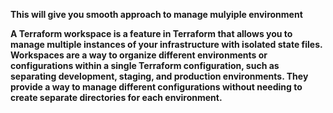 **This will give you smooth approach to manage mulyiple environment**

****A Terraform workspace is a feature in Terraform that allows you to manage multiple instances of your infrastructure with isolated state files. Workspaces are a way to organize different environments or configurations within a single Terraform configuration, such as separating development, staging, and production environments. They provide a way to manage different configurations without needing to create separate directories for each environment.****
